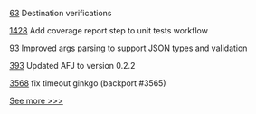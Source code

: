 
[63](https://github.com/hyperledger/firefly-dataexchange-https/pull/63) Destination verifications

[1428](https://github.com/hyperledger/caliper/pull/1428) Add coverage report step to unit tests workflow

[93](https://github.com/hyperledger/firefly-fabconnect/pull/93) Improved args parsing to support JSON types and validation

[393](https://github.com/hyperledger/aries-mobile-agent-react-native/pull/393) Updated AFJ to version 0.2.2

[3568](https://github.com/hyperledger/fabric/pull/3568) fix timeout ginkgo (backport #3565)


[See more >>>](https://start-here.hyperledger.org/pull-requests)

